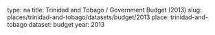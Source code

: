 type: na
title: Trinidad and Tobago / Government Budget (2013)
slug: places/trinidad-and-tobago/datasets/budget/2013
place: trinidad-and-tobago
dataset: budget
year: 2013
